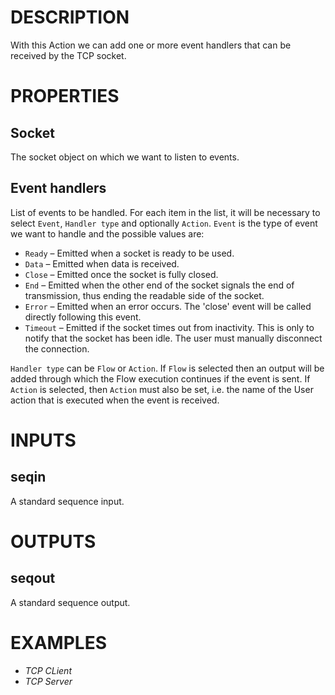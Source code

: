 # DESCRIPTION

With this Action we can add one or more event handlers that can be received by the TCP socket.

# PROPERTIES

## Socket

The socket object on which we want to listen to events.

## Event handlers

List of events to be handled. For each item in the list, it will be necessary to select `Event`, `Handler type` and optionally `Action`. `Event` is the type of event we want to handle and the possible values are:

-   `Ready` – Emitted when a socket is ready to be used.
-   `Data` – Emitted when data is received.
-   `Close` – Emitted once the socket is fully closed.
-   `End` – Emitted when the other end of the socket signals the end of transmission, thus ending the readable side of the socket.
-   `Error` – Emitted when an error occurs. The 'close' event will be called directly following this event.
-   `Timeout` – Emitted if the socket times out from inactivity. This is only to notify that the socket has been idle. The user must manually disconnect the connection.

`Handler type` can be `Flow` or `Action`. If `Flow` is selected then an output will be added through which the Flow execution continues if the event is sent. If `Action` is selected, then `Action` must also be set, i.e. the name of the User action that is executed when the event is received.

# INPUTS

## seqin

A standard sequence input.

# OUTPUTS

## seqout

A standard sequence output.

# EXAMPLES

-   _TCP CLient_
-   _TCP Server_
